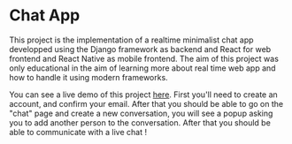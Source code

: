 # Chat App
This project is the implementation of a realtime minimalist chat app developped using the Django framework as backend and React for web frontend and React Native as mobile frontend. 
The aim of this project was only educational in the aim of learning more about real time web app and how to handle it using modern frameworks. 

You can see a live demo of this project [here](https://playground-url.xyz). First you'll need to create an account, and confirm your email. After that you should be able to go on the "chat" page and create a new conversation, you will see a popup asking you to add another person to the conversation. After that you should be able to communicate with a live chat ! 
